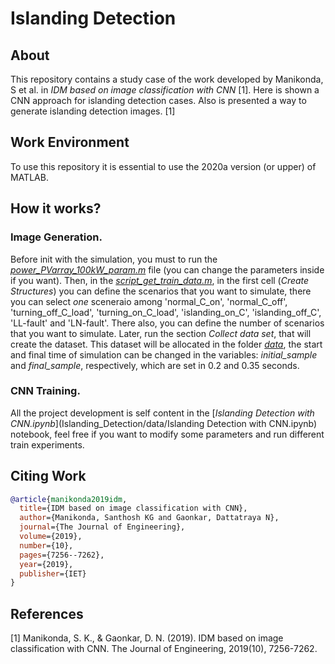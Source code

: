 # Islanding Detection

## About

This repository contains a study case of the work developed by Manikonda, S et al. in *IDM based on image classification with CNN* [1]. Here is shown a CNN approach for islanding detection cases. Also is presented a way to generate islanding detection images. [1]

## Work Environment

To use this repository it is essential to use the 2020a version (or upper) of MATLAB.

## How it works?

### Image Generation.

Before init with the simulation, you must to run the [*power_PVarray_100kW_param.m*](power_PVarray_100kW_param.m) file (you can change the parameters inside if you want). Then, in the [*script_get_train_data.m*](script_get_train_data.m), in the first cell (*Create Structures*) you can define the scenarios that you want to simulate, there you can select *one* sceneraio among 'normal_C_on', 'normal_C_off', 'turning_off_C_load', 'turning_on_C_load', 'islanding_on_C', 'islanding_off_C', 'LL-fault' and 'LN-fault'. There also, you can define the number of scenarios that you want to simulate. Later, run the section *Collect data set*, that will create the dataset. This dataset will be allocated in the folder [*data*](data), the start and final time of simulation can be changed in the variables: *initial_sample* and *final_sample*, respectively, which are set in 0.2 and 0.35 seconds.

### CNN Training.

All the project development is self content in the [*Islanding Detection with CNN.ipynb*](Islanding_Detection/data/Islanding Detection with CNN.ipynb) notebook, feel free if you want to modify some parameters and run different train experiments.

## Citing Work

```BibTeX
@article{manikonda2019idm,
  title={IDM based on image classification with CNN},
  author={Manikonda, Santhosh KG and Gaonkar, Dattatraya N},
  journal={The Journal of Engineering},
  volume={2019},
  number={10},
  pages={7256--7262},
  year={2019},
  publisher={IET}
}
```

## References

[1] Manikonda, S. K., & Gaonkar, D. N. (2019). IDM based on image classification with CNN. The Journal of Engineering, 2019(10), 7256-7262.
